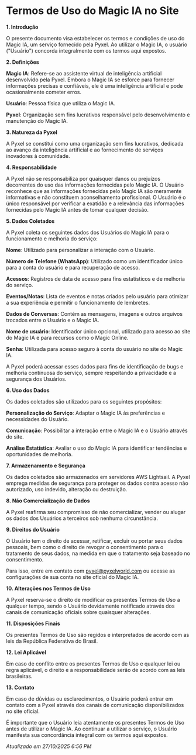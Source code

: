 # Termos de Uso do Magic IA no Site

**1. Introdução**

O presente documento visa estabelecer os termos e condições de uso do Magic IA, um serviço fornecido pela Pyxel. Ao utilizar o Magic IA, o usuário ("Usuário") concorda integralmente com os termos aqui expostos.

**2. Definições**

**Magic IA**: Refere-se ao assistente virtual de inteligência artificial desenvolvido pela Pyxel. Embora o Magic IA se esforce para fornecer informações precisas e confiáveis, ele é uma inteligência artificial e pode ocasionalmente cometer erros.

**Usuário**: Pessoa física que utiliza o Magic IA.

**Pyxel**: Organização sem fins lucrativos responsável pelo desenvolvimento e manutenção do Magic IA.

**3. Natureza da Pyxel**

A Pyxel se constitui como uma organização sem fins lucrativos, dedicada ao avanço da inteligência artificial e ao fornecimento de serviços inovadores à comunidade.

**4. Responsabilidade**

A Pyxel não se responsabiliza por quaisquer danos ou prejuízos decorrentes do uso das informações fornecidas pelo Magic IA. O Usuário reconhece que as informações fornecidas pelo Magic IA são meramente informativas e não constituem aconselhamento profissional. O Usuário é o único responsável por verificar a exatidão e a relevância das informações fornecidas pelo Magic IA antes de tomar qualquer decisão.

**5. Dados Coletados**

A Pyxel coleta os seguintes dados dos Usuários do Magic IA para o funcionamento e melhoria do serviço:

**Nome**: Utilizado para personalizar a interação com o Usuário.

**Número de Telefone (WhatsApp)**: Utilizado como um identificador único para a conta do usuário e para recuperação de acesso.

**Acessos**: Registros de data de acesso para fins estatísticos e de melhoria do serviço.

**Eventos/Notas**: Lista de eventos e notas criados pelo usuário para otimizar a sua experiência e permitir o funcionamento de lembretes.

**Dados de Conversas**: Contém as mensagens, imagens e outros arquivos trocados entre o Usuário e o Magic IA.

**Nome de usuário**: Identificador único opcional, utilizado para acesso ao site do Magic IA e para recursos como o Magic Online.

**Senha**: Utilizada para acesso seguro à conta do usuário no site do Magic IA.

A Pyxel poderá acessar esses dados para fins de identificação de bugs e melhoria contínuosa do serviço, sempre respeitando a privacidade e a segurança dos Usuários.

**6. Uso dos Dados**

Os dados coletados são utilizados para os seguintes propósitos:

**Personalização do Serviço**: Adaptar o Magic IA às preferências e necessidades do Usuário.

**Comunicação**: Possibilitar a interação entre o Magic IA e o Usuário através do site.

**Análise Estatística**: Avaliar o uso do Magic IA para identificar tendências e oportunidades de melhoria.

**7. Armazenamento e Segurança**

Os dados coletados são armazenados em servidores AWS Lightsail. A Pyxel emprega medidas de segurança para proteger os dados contra acesso não autorizado, uso indevido, alteração ou destruição.

**8. Não Comercialização de Dados**

A Pyxel reafirma seu compromisso de não comercializar, vender ou alugar os dados dos Usuários a terceiros sob nenhuma circunstância.

**9. Direitos do Usuário**

O Usuário tem o direito de acessar, retificar, excluir ou portar seus dados pessoais, bem como o direito de revogar o consentimento para o tratamento de seus dados, na medida em que o tratamento seja baseado no consentimento.

Para isso, entre em contato com pyxel@pyxelworld.com ou acesse as configurações de sua conta no site oficial do Magic IA.

**10. Alterações nos Termos de Uso**

A Pyxel reserva-se o direito de modificar os presentes Termos de Uso a qualquer tempo, sendo o Usuário devidamente notificado através dos canais de comunicação oficiais sobre quaisquer alterações.

**11. Disposições Finais**

Os presentes Termos de Uso são regidos e interpretados de acordo com as leis da República Federativa do Brasil.

**12. Lei Aplicável**

Em caso de conflito entre os presentes Termos de Uso e qualquer lei ou regra aplicável, o direito e a responsabilidade serão de acordo com as leis brasileiras.

**13. Contato**

Em caso de dúvidas ou esclarecimentos, o Usuário poderá entrar em contato com a Pyxel através dos canais de comunicação disponibilizados no site oficial.

É importante que o Usuário leia atentamente os presentes Termos de Uso antes de utilizar o Magic IA. Ao continuar a utilizar o serviço, o Usuário manifesta sua concordância integral com os termos aqui expostos.

*Atualizado em 27/10/2025 6:56 PM*
